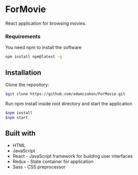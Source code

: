 # ForMovie

React application for browsing movies.

### Requirements
You need npm to install the software
```sh
npm install npm@latest -g
```
## Installation

 Clone the repository:

```sh
$git clone https://github.com/adamczakon/ForMovie.git
```
Run npm install inside root directory and start the application

```sh
$npm install
$npm start
```

## Built with

* HTML
* JavaScript
* React - JavaScript framework for building user interfaces
* Redux - State container for application
* Sass - CSS preprocessor
